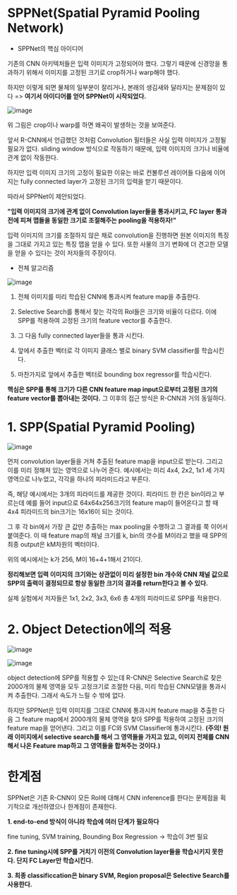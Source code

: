 # SPPNet(Spatial Pyramid Pooling Network)

- SPPNet의 핵심 아이디어

기존의 CNN 아키텍처들은 입력 이미지가 고정되어야 했다. 그렇기 때문에 신경망을 통과하기 위해서 이미지를 고정된 크기로 crop하거나 warp해야 했다.

하지만 이렇게 되면 물체의 일부분이 잘리거나, 본래의 생김새와 달라지는 문제점이 있다 => **여기서 아이디어를 얻어 SPPNet이 시작되었다.**

![image](https://user-images.githubusercontent.com/66320010/104425952-a1b6e100-55c4-11eb-8c90-b586ad163a79.png)

위 그림은 crop이나 warp를 하면 왜곡이 발생하는 것을 보여준다. 

앞서 R-CNN에서 언급했던 것처럼 Convolution 필터들은 사실 입력 이미지가 고정될 필요가 없다. sliding window 방식으로 작동하기 때문에, 입력 이미지의 크기나 비율에 관계 없이 작동한다.

하지만 입력 이미지 크기의 고정이 필요한 이유는 바로 컨볼루션 레이어들 다음에 이어지는 fully connected layer가 고정된 크기의 입력을 받기 때문이다.

따라서 SPPNet이 제안되었다. 

**"입력 이미지의 크기에 관계 없이 Convolution layer들을 통과시키고, FC layer 통과 전에 피쳐 맵들을 동일한 크기로 조절해주는 pooling을 적용하자!"**

입력 이미지의 크기를 조절하지 않은 채로 convolution을 진행하면 원본 이미지의 특징을 그대로 가지고 있는 특징 맵을 얻을 수 있다. 또한 사물의 크기 변화에 더 견고한 모델을 얻을 수 있다는 것이 저자들의 주장이다.

- 전체 알고리즘

![image](https://user-images.githubusercontent.com/66320010/104442952-1f84e780-55d9-11eb-9df7-db3e7cb111d5.png)

1. 전체 이미지를 미리 학습된 CNN에 통과시켜 feature map을 추출한다.

2. Selective Search를 통해서 찾는 각각의 RoI들은 크기와 비율이 다르다. 이에 SPP를 적용하여 고정된 크기의 feature vector를 추출한다.

3. 그 다음 fully connected layer들을 통과 시킨다.

4. 앞에서 추출한 벡터로 각 이미지 클래스 별로 binary SVM classifier를 학습시킨다.

5. 마찬가지로 앞에서 추출한 벡터로 bounding box regressor를 학습시킨다.

**핵심은 SPP를 통해 크기가 다른 CNN feature map input으로부터 고정된 크기의 feature vector를 뽑아내는 것이다.** 그 이후의 접근 방식은 R-CNN과 거의 동일하다.

# 1. SPP(Spatial Pyramid Pooling)

![image](https://user-images.githubusercontent.com/66320010/104430392-f3ae3580-55c9-11eb-8e79-6235e87d6078.png)

먼저 convolution layer들을 거쳐 추출된 feature map을 input으로 받는다. 그리고 이를 미리 정해져 있는 영역으로 나누어 준다. 예시에서는 미리 4x4, 2x2, 1x1 세 가지 영역으로 나누었고, 각각을 하나의 피라미드라고 부른다.

즉, 해당 예시에서는 3개의 피라미드를 제공한 것이다. 피라미드 한 칸은 bin이라고 부르는데 예를 들어 input으로 64x64x256크기의 feature map이 들어온다고 할 때 4x4 피라미드의 bin크기는 16x16이 되는 것이다.

그 후 각 bin에서 가장 큰 값만 추출하는 max pooling을 수행하고 그 결과를 쭉 이어서 붙여준다. 이 때 feature map의 채널 크기를 k, bin의 갯수를 M이라고 했을 때 SPP의 최종 output은 kM차원의 벡터이다.

위의 예시에서는 k가 256, M이 16+4+1해서 21이다. 

**정리해보면 입력 이미지의 크기와는 상관없이 미리 설정한 bin 개수와 CNN 채널 값으로 SPP의 출력이 결정되므로 항상 동일한 크기의 결과를 return한다고 볼 수 있다.**

실제 실험에서 저자들은 1x1, 2x2, 3x3, 6x6 총 4개의 피라미드로 SPP를 적용한다.

# 2. Object Detection에의 적용

![image](https://user-images.githubusercontent.com/66320010/104442675-bc935080-55d8-11eb-9165-96cf54010c6a.png)

![image](https://user-images.githubusercontent.com/66320010/104440506-cb2c3880-55d5-11eb-9f1c-08db6e679dce.png)

object detection에 SPP를 적용할 수 있는데 R-CNN은 Selective Search로 찾은 2000개의 물체 영역을 모두 고정크기로 조절한 다음, 미리 학습된 CNN모델을 통과시켜 추출한다. 그래서 속도가 느릴 수 밖에 없다.

하지만 SPPNet은 입력 이미지를 그대로 CNN에 통과시켜 feature map을 추출한 다음 그 feature map에서 2000개의 물체 영역을 찾아 SPP를 적용하여 고정된 크기의 feature map을 얻어낸다. 그리고 이를 FC와 SVM Classifier에 통과시킨다.
**(주의! 원래 이미지에서 selective search를 해서 그 영역들을 가지고 있고, 이미지 전체를 CNN해서 나온 Feature map하고 그 영역들을 합쳐주는 것이다.)**

# 한계점

SPPNet은 기존 R-CNN이 모든 RoI에 대해서 CNN inference를 한다는 문제점을 획기적으로 개선하였으나 한계점이 존재한다.

**1. end-to-end 방식이 아니라 학습에 여러 단계가 필요하다**

  fine tuning, SVM training, Bounding Box Regression -> 학습이 3번 필요

**2. fine tuning시에 SPP를 거치기 이전의 Convolution layer들을 학습시키지 못한다. 단지 FC Layer만 학습시킨다.**

**3. 최종 classificcation은 binary SVM, Region proposal은 Selective Search를 사용한다.**






